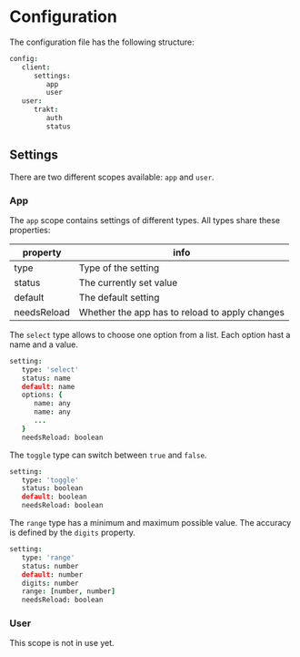 # Configuration
The configuration file has the following structure:
```cson
config:
   client:
      settings:
         app
         user
   user:
      trakt:
         auth
         status
```

## Settings
There are two different scopes available: `app` and `user`.

### App
The `app` scope contains settings of different types. All types share these properties:

property | info
---|---
type | Type of the setting
status | The currently set value
default | The default setting
needsReload | Whether the app has to reload to apply changes

The `select` type allows to choose one option from a list. Each option hast a name and a value.
```cson
setting:
   type: 'select'
   status: name
   default: name
   options: {
      name: any
      name: any
      ...
   }
   needsReload: boolean
```

The `toggle` type can switch between `true` and `false`.
```cson
setting:
   type: 'toggle'
   status: boolean
   default: boolean
   needsReload: boolean
```

The `range` type has a minimum and maximum possible value. The accuracy is defined by the `digits` property.
```cson
setting:
   type: 'range'
   status: number
   default: number
   digits: number
   range: [number, number]
   needsReload: boolean
```

### User
This scope is not in use yet.
